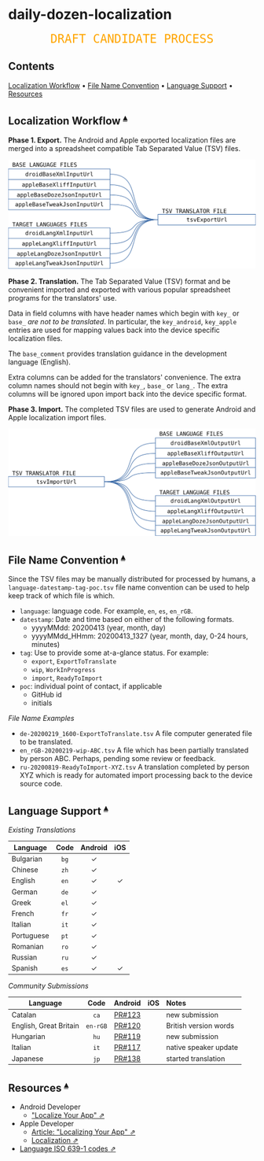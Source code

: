 # daily-dozen-localization

<center><span style="font-family:'DejaVu Sans Mono','Andale Mono',Courier,Monaco,'Courier New',monospace; color: orange; font-size: 18pt;">DRAFT CANDIDATE PROCESS</span></center>

## Contents <a id="contents"></a>
[Localization Workflow](#localization-workflow-) •
[File Name Convention](#file-name-convention-) •
[Language Support](#language-support-) •
[Resources](#resources-)

## Localization Workflow <a id="localization-workflow-"></a><sup>[▴](#contents)</sup>

**Phase 1. Export.** The Android and Apple exported localization files are merged into a spreadsheet compatible Tab Separated Value (TSV) files.

![](README_files/_DDLocalizer_Overview_export.svg)

**Phase 2. Translation.** The Tab Separated Value (TSV) format and be convenient imported and exported with various popular spreadsheet programs for the translators' use.

Data in field columns with have header names which begin with `key_` or `base_` _are not to be translated_. In particular, the `key_android`, `key_apple` entries are used for mapping values back into the device specific localization files.

The `base_comment` provides translation guidance in the development language (English). 

Extra columns can be added for the translators' convenience. The extra column names should not begin with `key_`, `base_` or `lang_`. The extra columns will be ignored upon import back into the device specific format.

**Phase 3. Import.** The completed TSV files are used to generate Android and Apple localization import files.

![](README_files/_DDLocalizer_Overview_import.svg)

## File Name Convention <a id="file-name-convention-"></a><sup>[▴](#contents)</sup>
 
Since the TSV files may be manually distributed for processed by humans, a `language-datestamp-tag-poc.tsv` file name convention can be used to help keep track of which file is which.

* `language`: language code. For example, `en`, `es`, `en_rGB`.
* `datestamp`: Date and time based on either of the following formats.
     * yyyyMMdd: 20200413 (year, month, day)
     * yyyyMMdd_HHmm:  20200413_1327 (year, month, day, 0-24 hours, minutes)
* `tag`: Use to provide some at-a-glance status. For example:
    * `export`, `ExportToTranslate`
    * `wip`, `WorkInProgress`
    * `import`, `ReadyToImport` 
* `poc`: individual point of contact, if applicable
    * GitHub id
    * initials

_File Name Examples_

* `de-20200219_1600-ExportToTranslate.tsv` A file computer generated file to be translated.
* `en_rGB-20200219-wip-ABC.tsv` A file which has been partially translated by person ABC. Perhaps, pending some review or feedback. 
* `ru-20200819-ReadyToImport-XYZ.tsv` A translation completed by person XYZ which is ready for automated import processing back to the device source code.

## Language Support <a id="language-support-"></a><sup>[▴](#contents)</sup>

_Existing Translations_

| Language    | Code | Android | iOS |
|-------------|:----:|:-------:|:------:|
| Bulgarian   | `bg` | ✓       |        |
| Chinese     | `zh` | ✓       |        |
| English     | `en` | ✓       | ✓
| German      | `de` | ✓       |        |
| Greek       | `el` | ✓       |        |
| French      | `fr` | ✓       |        |
| Italian     | `it` | ✓       |        |
| Portuguese  | `pt` | ✓       |        |
| Romanian    | `ro` | ✓       |        |
| Russian     | `ru` | ✓       |        |
| Spanish     | `es` | ✓       | ✓      |  

_Community Submissions_

| Language|Code|Android|iOS| Notes
|---------|:--:|:--:|:--:|:-------
| Catalan                | `ca`   | [PR#123][] |        | new submission
| English, Great Britain |`en-rGB`| [PR#120][] |        | British version words
| Hungarian              | `hu`   | [PR#119][] |        | new submission
| Italian                | `it`   | [PR#117][] |        | native speaker update
| Japanese               | `jp`   | [PR#138][] |        | started translation

[PR#117]:https://github.com/nutritionfactsorg/daily-dozen-android/pull/117
[PR#119]:https://github.com/nutritionfactsorg/daily-dozen-android/pull/119
[PR#120]:https://github.com/nutritionfactsorg/daily-dozen-android/pull/120
[PR#123]:https://github.com/nutritionfactsorg/daily-dozen-android/pull/123
[PR#138]:https://github.com/nutritionfactsorg/daily-dozen-android/pull/138

## Resources <a id="resources-"></a><sup>[▴](#contents)</sup>

* Android Developer
    * ["Localize Your App" ⇗](https://developer.android.com/guide/topics/resources/localization)
* Apple Developer 
    * [Article: "Localizing Your App" ⇗](https://developer.apple.com/documentation/xcode/localizing_your_app)
    * [Localization ⇗](https://developer.apple.com/localization/)
* [Language ISO 639-1 codes ⇗](https://en.wikipedia.org/wiki/List_of_ISO_639-1_codes)
